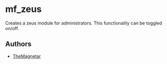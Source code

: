 mf_zeus
========

Creates a zeus module for administrators. This functionality can be toggled on/off.

## Authors

- [TheMagnetar](https://github.com/TheMagnetar)
